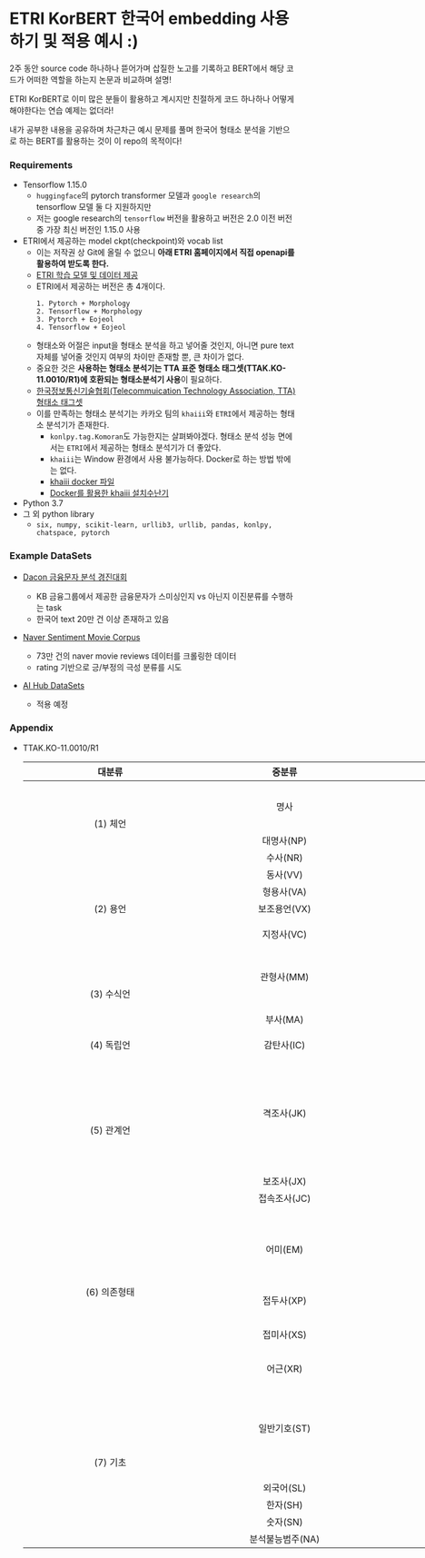 # ETRI KorBERT 한국어 embedding 사용하기 및 적용 예시 :)
2주 동안 source code 하나하나 뜯어가며 삽질한 노고를 기록하고 BERT에서 해당 코드가 어떠한 역할을 하는지 논문과 비교하며 설명!

ETRI KorBERT로 이미 많은 분들이 활용하고 계시지만 친절하게 코드 하나하나 어떻게 해야한다는 연습 예제는 없더라!

내가 공부한 내용을 공유하며 차근차근 예시 문제를 풀며 한국어 형태소 분석을 기반으로 하는 BERT를 활용하는 것이 이 repo의 목적이다!

### Requirements
- Tensorflow 1.15.0
  - `huggingface`의 pytorch transformer 모델과 `google research`의 tensorflow 모델 둘 다 지원하지만
  - 저는 google research의 `tensorflow` 버전을 활용하고 버전은 2.0 이전 버전 중 가장 최신 버전인 1.15.0 사용
- ETRI에서 제공하는 model ckpt(checkpoint)와 vocab list
  - 이는 저작권 상 Git에 올릴 수 없으니 **아래 ETRI 홈페이지에서 직접 openapi를 활용하여 받도록 한다.**
  - [ETRI 학습 모델 및 데이터 제공](http://aiopen.etri.re.kr/service_dataset.php)
  - ETRI에서 제공하는 버전은 총 4개이다.
    ```
    1. Pytorch + Morphology
    2. Tensorflow + Morphology
    3. Pytorch + Eojeol
    4. Tensorflow + Eojeol
    ```
  - 형태소와 어절은 input을 형태소 분석을 하고 넣어줄 것인지, 아니면 pure text 자체를 넣어줄 것인지 여부의 차이만 존재할 뿐, 큰 차이가 없다.
  - 중요한 것은 **사용하는 형태소 분석기는 TTA 표준 형태소 태그셋(TTAK.KO-11.0010/R1)에 호환되는 형태소분석기 사용**이 필요하다.
  - [한국정보통신기술협회(Telecommuication Technology Association, TTA) 형태소 태그셋](http://aiopen.etri.re.kr/data/001.형태소분석_가이드라인.pdf)
  - 이를 만족하는 형태소 분석기는 카카오 팀의 `khaiii`와 `ETRI`에서 제공하는 형태소 분석기가 존재한다.
    - `konlpy.tag.Komoran`도 가능한지는 살펴봐야겠다. 형태소 분석 성능 면에서는 `ETRI`에서 제공하는 형태소 분석기가 더 좋았다.
    - `khaiii`는 Window 환경에서 사용 불가능하다. Docker로 하는 방법 밖에는 없다.
    - [khaiii docker 파일](https://github.com/kakao/khaiii/tree/master/docker)
    - [Docker를 활용한 khaiii 설치수난기](https://medium.com/@saerombang11/docker를-활용한-khaiii-설치수난기-53d014f9eb58)
- Python 3.7
- 그 외 python library
  - `six, numpy, scikit-learn, urllib3, urllib, pandas, konlpy, chatspace, pytorch`
  
### Example DataSets
- [Dacon 금융문자 분석 경진대회](https://dacon.io/cpt14)
  - KB 금융그룹에서 제공한 금융문자가 스미싱인지 vs 아닌지 이진분류를 수행하는 task
  - 한국어 text 20만 건 이상 존재하고 있음

- [Naver Sentiment Movie Corpus](https://github.com/e9t/nsmc)
  - 73만 건의 naver movie reviews 데이터를 크롤링한 데이터
  - rating 기반으로 긍/부정의 극성 분류를 시도
  
- [AI Hub DataSets](http://www.aihub.or.kr/)
  - 적용 예정

### Appendix
- TTAK.KO-11.0010/R1

  <table class="table table-striped table-bordered" style="width:1600px;">
    <thead>
      <tr>
        <th style="width:300px" align="center">대분류</td>
        <th style="width:300px" align="center">중분류</td>
        <th style="width:1000px" align="center">대분류</td>
      </tr>
    </thead>
    <tbody>
      <tr>
        <td rowspan="5" align="center">(1) 체언</td>
        <td rowspan="3" align="center">명사</td>
        <td align="center">일반명사(NNG)</td>
      </tr>
      <tr>
        <td align="center">고유명사(NNP)</td>
      </tr>
      <tr>
        <td align="center">의존명사(NNB)</td>
      </tr>
      <tr>
        <td align="center">대명사(NP)</td>
        <td align="center">대명사(NP)</td>
      </tr>
      <tr>
        <td align="center">수사(NR)</td>
        <td align="center">수사(NR)</td>
      </tr>
      <tr>
        <td rowspan="5" align="center">(2) 용언</td>
        <td align="center">동사(VV)</td>
        <td align="center">동사(VV)</td>
      </tr>
      <tr>
        <td align="center">형용사(VA)</td>
        <td align="center">형용사(VA)</td>
      </tr>
      <tr>
        <td align="center">보조용언(VX)</td>
        <td align="center">보조용언(VX)</td>
      </tr>
      <tr>
        <td rowspan="2" align="center">지정사(VC)</td>
        <td align="center">긍정지정사(VCP)</td>
      </tr>
      <tr>
        <td align="center">부정지정사(VCN)</td>
      </tr>
      <tr>
        <td rowspan="5" align="center">(3) 수식언</td>
        <td rowspan="3" align="center">관형사(MM)</td>
        <td align="center">성상 관형사(MMA)</td>
      </tr>
      <tr>
        <td align="center">지시 관형사(MMD)</td>
      </tr>
      <tr>
        <td align="center">수 관형사(MMN)</td>
      </tr>
      <tr>
        <td rowspan="2" align="center">부사(MA)</td>
        <td align="center">일반부사(MAG)</td>        
      </tr>
      <tr>
        <td align="center">접속부사(MAJ)</td>
      </tr>
      <tr>
        <td align="center">(4) 독립언</td>
        <td align="center">감탄사(IC)</td>
        <td align="center">감탄사(IC)</td>
      </tr>
      <tr>
        <td rowspan="9" align="center">(5) 관계언</td>
        <td rowspan="7" align="center">격조사(JK)</td>
        <td align="center">주격조사(JKS)</td>
      </tr>
      <tr>
        <td align="center">보격조사(JKC)</td>
      </tr>
      <tr>
        <td align="center">관형격조사(JKG)</td>
      </tr>
      <tr>
        <td align="center">목적격조사(JKO)</td>
      </tr>
      <tr>
        <td align="center">부사격조사(JKB)</td>
      </tr>
      <tr>
        <td align="center">호격조사(JKV)</td>
      </tr>
      <tr>
        <td align="center">인용격조사(JKQ)</td>
      </tr>
      <tr>
        <td align="center">보조사(JX)</td>
        <td align="center">보조사(JX)</td>
      </tr>
      <tr>
        <td align="center">접속조사(JC)</td>
        <td align="center">접속조사(JC)</td>
      </tr>
      <tr>
        <td rowspan="10" align="center">(6) 의존형태</td>
        <td rowspan="5" align="center">어미(EM)</td>
        <td align="center">선어말어미(EP)</td>
      </tr>
      <tr>
        <td align="center">종결어미(EF)</td>
      </tr>
      <tr>
        <td align="center">연결어미(EC)</td>
      </tr>
      <tr>
        <td align="center">명사형전성어미(ETN)</td>
      </tr>
      <tr>
        <td align="center">관형형전성어미(ETM)</td>
      </tr>
      <tr>
        <td align="center">접두사(XP)</td>
        <td align="center">체언접두사(XPN)</td>
      </tr>
      <tr>
        <td rowspan="3" align="center">접미사(XS)</td>
        <td align="center">명사파생접미사(XSN)</td>
      </tr>
      <tr>
        <td align="center">동사파생접미사(XSV)</td>
      </tr>
      <tr>
        <td align="center">형용사파생접미사(XSA)</td>
      </tr>
      <tr>
        <td align="center">어근(XR)</td>
        <td align="center">어근(XR)</td>
      </tr>
      <tr>
        <td rowspan="10" align="center">(7) 기초</td>
        <td rowspan="6" align="center">일반기호(ST)</td>
        <td align="center">마침표, 물음표, 느낌표(SF)</td>
      </tr>
      <tr>
        <td align="center">쉼표, 가운뎃점, 콜론, 빗금(SP)</td>
      </tr>  
      <tr>
        <td align="center">따옴표, 괄호표, 줄표(SS)</td>
      </tr>
      <tr>
        <td align="center">줄임표(SE)</td>
      </tr>
      <tr>
        <td align="center">붙임표(물결)(SO)</td>
      </tr>
      <tr>
        <td align="center">기타 기호(SW)</td>
      </tr>
      <tr>
        <td align="center">외국어(SL)</td>
        <td align="center">외국어(SL)</td>
      </tr>
      <tr>
        <td align="center">한자(SH)</td>
        <td align="center">한자(SH)</td>
      </tr>
      <tr>
        <td align="center">숫자(SN)</td>
        <td align="center">숫자(SN)</td>
      </tr>
      <tr>
        <td align="center">분석불능범주(NA)</td>
        <td align="center">분석불능범주(NA)</td>
      </tr>
    </tdoby>
  </table>

